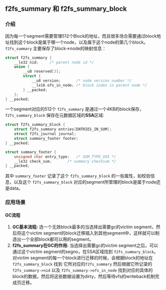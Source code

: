 ## f2fs_summary 和 f2fs_summary_block

### 介绍
因为每一个segment需要管理512个Block的地址，而且很多场合需要通过block地址找到这个block是属于哪一个node，以及属于这个node的第几个block。 `f2fs_summary` 主要保存了block->node的映射信息：

```c
struct f2fs_summary {
	__le32 nid;		/* parent node id */
	union {
		__u8 reserved[3];
		struct {
			__u8 version;		/* node version number */
			__le16 ofs_in_node;	/* block index in parent node */
		} __packed;
	};
} __packed;
```
一个segment对应的512个 `f2fs_summary` 是通过一个4KB的block保存，`f2fs_summary_block` 保存在元数据区域的**SSA**区域: 

```c
struct f2fs_summary_block {
	struct f2fs_summary entries[ENTRIES_IN_SUM];
	struct f2fs_journal journal;
	struct summary_footer footer;
} __packed;

struct summary_footer {
	unsigned char entry_type;	/* SUM_TYPE_XXX */
	__le32 check_sum;		/* summary checksum */
} __packed;
```

其中 `summary_footer` 记录了这个 `f2fs_summary_block` 的一些属性，如校验信息，以及这个 `f2fs_summary_block` 对应的segment所管理的block是属于node还是data。

### 应用场景

#### GC流程
1. **GC基本流程:** 选一个无效block最多的当选择出需要gc的victim segment，然后将这个victim segment的block迁移插入到其他segment中，这样就可以制造出一个全部block都可以用的segment。
2. **f2fs_summary在GC的作用:** 当选择出需要gc的victim segment之后，可以通过这个victim segment的segno，在SSA区域找到 `f2fs_summary_block`。对victim segment的每一个block进行迁移的时候，会根据block的地址在 `f2fs_summary_block` 找到 它所对应的`f2fs_summary` 然后根据它所记录的 `f2fs_summary->nid` 以及 `f2fs_summary->ofs_in_node` 找到对应的具体的block的数据，然后将这些数据设置为dirty，然后等待vfs的writeback机制完成页迁移。